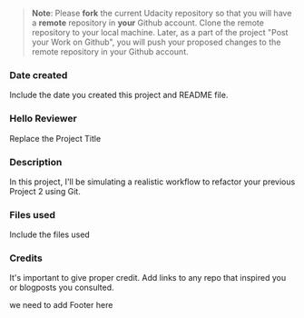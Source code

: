 >**Note**: Please **fork** the current Udacity repository so that you will have a **remote** repository in **your** Github account. Clone the remote repository to your local machine. Later, as a part of the project "Post your Work on Github", you will push your proposed changes to the remote repository in your Github account.

### Date created
Include the date you created this project and README file.

### Hello Reviewer 
Replace the Project Title

### Description
In this project, I'll be simulating a realistic workflow to refactor your previous Project 2 using Git.

### Files used
Include the files used

### Credits
It's important to give proper credit. Add links to any repo that inspired you or blogposts you consulted.

we need to add Footer here